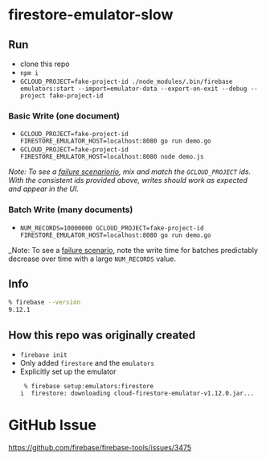 # firestore-emulator-slow

## Run

* clone this repo
* `npm i`
* `GCLOUD_PROJECT=fake-project-id ./node_modules/.bin/firebase emulators:start --import=emulator-data --export-on-exit --debug --project fake-project-id`

### Basic Write (one document)

* `GCLOUD_PROJECT=fake-project-id FIRESTORE_EMULATOR_HOST=localhost:8080 go run demo.go`
* `GCLOUD_PROJECT=fake-project-id FIRESTORE_EMULATOR_HOST=localhost:8080 node demo.js`

_Note: To see a [failure scenariorio](https://github.com/firebase/firebase-tools/issues/3475), mix and match the `GCLOUD_PROJECT` ids. With the consistent ids provided above, writes should work as expected and appear in the UI._

### Batch Write (many documents)

* `NUM_RECORDS=10000000 GCLOUD_PROJECT=fake-project-id FIRESTORE_EMULATOR_HOST=localhost:8080 go run demo.go`

_Note: To see a [failure scenario](https://github.com/firebase/firebase-tools/issues/3477), note the write time for batches predictably decrease over time with a large `NUM_RECORDS` value.

## Info

```bash
% firebase --version
9.12.1
```

## How this repo was originally created

* `firebase init`
 * Only added `firestore` and the `emulators`
* Explicitly set up the emulator
    ```
     % firebase setup:emulators:firestore
    i  firestore: downloading cloud-firestore-emulator-v1.12.0.jar...
    ```

# GitHub Issue

https://github.com/firebase/firebase-tools/issues/3475

